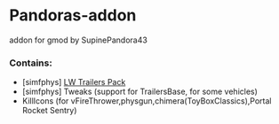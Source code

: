 # Pandoras-addon
addon for gmod by SupinePandora43

### Contains:
* [simfphys] [LW Trailers Pack](https://github.com/SupinePandora43/Pandoras-addon/blob/master/TrailersBaseTweaks.md)
* [simfphys] Tweaks (support for TrailersBase, for some vehicles)
* KillIcons (for vFireThrower,physgun,chimera(ToyBoxClassics),Portal Rocket Sentry)
